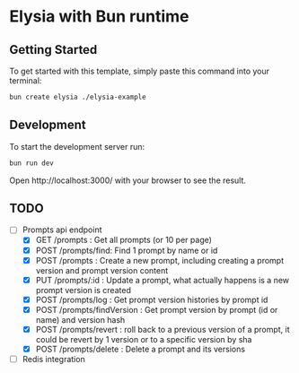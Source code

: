 # Elysia with Bun runtime

## Getting Started
To get started with this template, simply paste this command into your terminal:
```bash
bun create elysia ./elysia-example
```

## Development
To start the development server run:
```bash
bun run dev
```

Open http://localhost:3000/ with your browser to see the result.


## TODO
- [ ] Prompts api endpoint
  - [x] GET /prompts : Get all prompts (or 10 per page)
  - [x] POST /prompts/find: Find 1 prompt by name or id
  - [x] POST /prompts : Create a new prompt, including creating a prompt version and prompt version content
  - [x] PUT /prompts/:id : Update a prompt, what actually happens is a new prompt version is created
  - [x] POST /prompts/log : Get prompt version histories by prompt id
  - [x] POST /prompts/findVersion : Get prompt version by prompt (id or name) and version hash
  - [x] POST /prompts/revert : roll back to a previous version of a prompt, it could be revert by 1 version or to a specific version by sha
  - [x] POST /prompts/delete : Delete a prompt and its versions
- [ ] Redis integration
